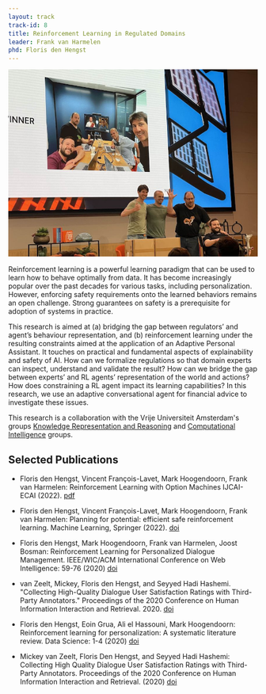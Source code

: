 ```yaml
---
layout: track
track-id: 8
title: Reinforcement Learning in Regulated Domains
leader: Frank van Harmelen
phd: Floris den Hengst
---
```


![](../img/floris-experiment-week.jpeg)

Reinforcement learning is a powerful learning paradigm that can be used to learn how to behave
optimally from data. It has become increasingly popular over the past decades for various tasks,
including personalization. However, enforcing safety requirements onto the learned behaviors
remains an open challenge. Strong guarantees on safety is a prerequisite for adoption of systems
in practice.

This research is aimed at (a) bridging the gap between regulators’ and agent’s behaviour
representation, and (b) reinforcement learning under the resulting constraints aimed at the
application of an Adaptive Personal Assistant. It touches on practical and fundamental aspects of
explainability and safety of AI. How can we formalize regulations so that domain experts can
inspect, understand and validate the result?  How can we bridge the gap between experts’ and RL
agents’ representation of the world and actions?  How does constraining a RL agent impact its
learning capabilities? In this research, we use an adaptive conversational agent for financial
advice to investigate these issues.

This research is a collaboration with the Vrije
Universiteit Amsterdam's groups [Knowledge Representation and Reasoning](https://krr.cs.vu.nl/) and
[Computational Intelligence](https://cs.vu.nl/ci/) groups.

## Selected Publications

- Floris den Hengst, Vincent François-Lavet, Mark Hoogendoorn, Frank van
  Harmelen: Reinforcement Learning with Option Machines
  IJCAI-ECAI (2022). [pdf](https://florisdh.nl/publications/ijcai22-option-machines.pdf)

- Floris den Hengst, Vincent François-Lavet, Mark Hoogendoorn, Frank van
  Harmelen: Planning for potential: efficient safe reinforcement learning.
  Machine Learning, Springer (2022). [doi](https://doi.org/10.1007/s10994-022-06143-6)

- Floris den Hengst, Mark Hoogendoorn, Frank van Harmelen, Joost Bosman: Reinforcement Learning
  for Personalized Dialogue Management. IEEE/WIC/ACM International Conference on Web Intelligence:
  59-76 (2020) [doi](https://doi.org/10.1145/3350546.3352501)

- van Zeelt, Mickey, Floris den Hengst, and Seyyed Hadi Hashemi. "Collecting High-Quality Dialogue
  User Satisfaction Ratings with Third-Party Annotators." Proceedings of the 2020 Conference on
  Human Information Interaction and Retrieval. 2020. [doi](https://doi.org/10.1145/3343413.3377998)

- Floris den Hengst, Eoin Grua, Ali el Hassouni, Mark Hoogendoorn: Reinforcement learning for
  personalization: A systematic literature review. Data Science: 1-4 (2020)
  [doi](https://doi.org/10.3233/DS-200028)

- Mickey van Zeelt, Floris Den Hengst, and Seyyed Hadi Hashemi: Collecting High Quality
  Dialogue User Satisfaction Ratings with Third-Party Annotators. Proceedings of the 2020
  Conference on Human Information Interaction and Retrieval. (2020)
  [doi](https://doi.org/10.1145/3343413.3377998)


